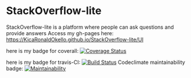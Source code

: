 # StackOverflow-lite
StackOverflow-lite is a platform where people can ask questions and provide answers
Access my gh-pages here: https://KicaRonaldOkello.github.io/StackOverflow-lite/UI

here is my badge for coverall: [![Coverage Status](https://coveralls.io/repos/github/KicaRonaldOkello/StackOverflow-lite/badge.svg?branch=APIs)](https://coveralls.io/github/KicaRonaldOkello/StackOverflow-lite?branch=APIs)

here is my badge for travis-CI: [![Build Status](https://travis-ci.org/KicaRonaldOkello/StackOverflow-lite.svg?branch=APIs)](https://travis-ci.org/KicaRonaldOkello/StackOverflow-lite)
Codeclimate maintainability badge: [![Maintainability](https://api.codeclimate.com/v1/badges/ceac1a4f17c0022ca7bb/maintainability)](https://codeclimate.com/github/KicaRonaldOkello/StackOverflow-lite/maintainability)

